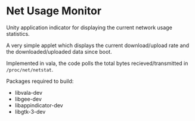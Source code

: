 Net Usage Monitor
=================

Unity application indicator for displaying the current network usage statistics.

A very simple applet which displays the current download/upload rate and the downloaded/uploaded
data since boot.

Implemented in vala, the code polls the total bytes recieved/transmitted in `/proc/net/netstat`.

Packages required to build:
 * libvala-dev
 * libgee-dev
 * libappindicator-dev
 * libgtk-3-dev 
